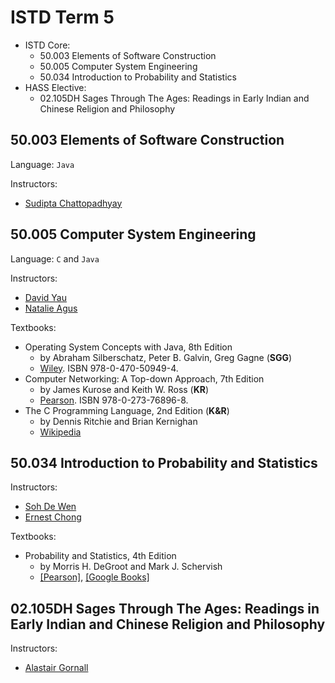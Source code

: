 # ISTD Term 5

- ISTD Core:
    - 50.003 Elements of Software Construction
    - 50.005 Computer System Engineering
    - 50.034 Introduction to Probability and Statistics
- HASS Elective:
    - 02.105DH Sages Through The Ages: Readings in Early Indian and Chinese Religion and Philosophy

## 50.003 Elements of Software Construction

Language: `Java`

Instructors:

- [Sudipta Chattopadhyay](https://istd.sutd.edu.sg/people/faculty/sudipta-chattopadhyay)

## 50.005 Computer System Engineering

Language: `C` and `Java`

Instructors:

- [David Yau](https://istd.sutd.edu.sg/people/faculty/david-yau)
- [Natalie Agus](https://istd.sutd.edu.sg/people/faculty/natalie-agus)

Textbooks:

- Operating System Concepts with Java, 8th Edition 
    - by Abraham Silberschatz, Peter B. Galvin, Greg Gagne (**SGG**)
    - [Wiley](https://www.wiley.com/en-sg/Operating+System+Concepts+with+Java,+8th+Edition+International+Student+Version-p-9780470398791). ISBN 978-0-470-50949-4.
- Computer Networking: A Top-down Approach, 7th Edition
    - by James Kurose and Keith W. Ross (**KR**)
    - [Pearson](https://www.pearson.com/us/higher-education/program/Kurose-Computer-Networking-A-Top-Down-Approach-7th-Edition/PGM1101673.html). ISBN 978-0-273-76896-8.
- The C Programming Language, 2nd Edition (**K&R**)
    - by Dennis Ritchie and Brian Kernighan
    - [Wikipedia](https://en.wikipedia.org/wiki/The_C_Programming_Language)

## 50.034 Introduction to Probability and Statistics

Instructors:

- [Soh De Wen](https://istd.sutd.edu.sg/people/faculty/soh-de-wen)
- [Ernest Chong](https://istd.sutd.edu.sg/people/faculty/ernest-chong)

Textbooks:

- Probability and Statistics, 4th Edition
    - by Morris H. DeGroot and Mark J. Schervish
    - [[Pearson]](https://www.pearson.com/us/higher-education/program/De-Groot-Probability-and-Statistics-4th-Edition/PGM146802.html), [[Google Books]](https://books.google.com.sg/books/about/Probability_and_statistics.html?id=hIPkngEACAAJ&redir_esc=y)

## 02.105DH Sages Through The Ages: Readings in Early Indian and Chinese Religion and Philosophy

Instructors:

- [Alastair Gornall](https://hass.sutd.edu.sg/faculty/alastair-gornall/)
